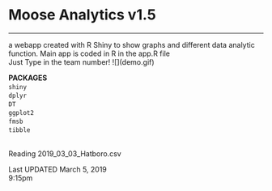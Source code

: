 <h1>Moose Analytics v1.5</h1> <hr>
a webapp created with R Shiny to show graphs and different data analytic function.
Main app is coded in R in the app.R file
<br>
Just Type in the team number!
![](demo.gif)

<b>PACKAGES</b><br>
<code>shiny</code><br>
<code>dplyr</code><br>
<code>DT</code><br>
<code>ggplot2</code><br>
<code>fmsb</code><br>
<code>tibble</code><br>


<br>
Reading 2019_03_03_Hatboro.csv


Last UPDATED March 5, 2019 <br>
9:15pm <br>

